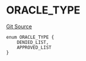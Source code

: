 # ORACLE_TYPE
[Git Source](https://github.com/thrackle-io/tron/blob/263e499d66345014a4fa5059735434da59124980/src/protocol/economic/ruleProcessor/RuleCodeData.sol)


```solidity
enum ORACLE_TYPE {
    DENIED_LIST,
    APPROVED_LIST
}
```

